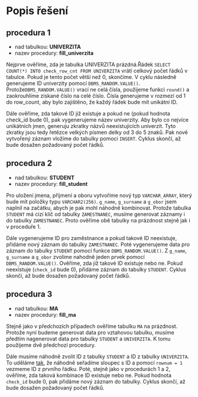 # Popis řešení

## procedura 1 

- nad tabulkou: **UNIVERZITA**
- nazev procedury: **fill_univerzita**

Nejprve ověříme, zda je tabulka UNIVERZITA prázdná.Řádek `SELECT COUNT(*) INTO check_row_cnt FROM UNIVERZITA` vrátí celkový počet řádků v tabulce. Pokud je tento počet větší než 0, skončíme. V cyklu následně generujeme ID univerzity pomocí  `DBMS_RANDOM.VALUE()`. Protože`DBMS_RANDOM.VALUE()` vrací ne celá čísla, použijeme funkci `round()` a zaokrouhlíme získané číslo na celé číslo. Čísla generujeme v rozmezí od 1 do row_count, aby bylo zajištěno, že každý řádek bude mít unikátní ID.

Dále ověříme, zda takové ID již existuje a pokud ne (pokud hodnota check_id bude 0), pak vygenerujeme název univerzity. Aby bylo co nejvíce unikátních jmen, generuju zkratky názvů neexistujících univerzit. Tyto zkratky jsou tedy řetězce velkých písmen delky od 3 do 5 znaků. Pak nově vytvořený záznam vložíme do tabulky pomoci `INSERT`. Cyklus skončí, až bude dosažen požadovaný počet řádků.

## procedura 2 

- nad tabulkou: **STUDENT**
- nazev procedury: **fill_student**

Pro uložení jmena, příjmení a oboru vytvoříme nový typ `VARCHAR_ARRAY`, který bude mít položky typu `VARCHAR2(256)`. `g_name`, `g_surname` a `g_obor` jsem naplnil na začátku, abych je pak mohl náhodně kombinovat. Protože tabulka `STUDENT` má cizí klíč od tabulky `ZAMESTNANEC`, musíme generovat záznamy i do tabulky `ZAMESTNANEC`. Proto ověříme obě tabulky na prázdnost stejně jak i v proceduře 1. 

Dále vygenerujeme ID pro zaměstnance a pokud takové ID neexistuje, přidáme nový záznam do tabulky `ZAMESTNANEC`. Poté vygenerujeme data pro záznam do tabulky `STUDENT` pomocí funkce `DBMS_RANDOM.VALUE()`. Z `g_name`, `g_surname` a `g_obor` zvolime nahodně jeden prvek pomocí `DBMS_RANDOM.VALUE()`.  Ověříme, zda již takové ID existuje nebo ne. Pokud neexistuje (`check_id` bude 0), přidáme záznam do tabulky `STUDENT`. Cyklus skončí, až bude dosažen požadovaný počet řádků.

## procedura 3 

- nad tabulkou: **MA**
- nazev procedury: **fill_ma**

Stejně jako v předchozích případech ověříme tabulku `MA` na prázdnost. Protože nyní budeme generovat data pro vztahovou tabulku, musíme předtím nagenerovat data pro tabulky `STUDENT` a `UNIVERZITA`. K tomu použijeme dvě předchozí procedury.

Dále musíme náhodně zvolit ID z tabulky `STUDENT` a ID z tabulky `UNIVERZITA`. To uděláme [tak](https://stackoverflow.com/questions/19412/how-to-request-a-random-row-in-sql), že náhodně seřadíme sloupec s ID a pomocí `rownum = 1` vezmeme ID z prvního řádku. Poté, stejně jako v procedurách 1 a 2, ověříme, zda taková kombinace ID existuje nebo ne. Pokud hodnota `check_id` bude 0, pak přidáme nový záznam do tabulky. Cyklus skončí, až bude dosažen požadovaný počet řádků.

